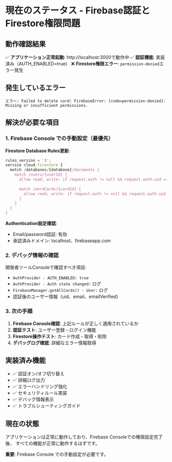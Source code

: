 # 現在のステータス - Firebase認証とFirestore権限問題

## 動作確認結果

✅ **アプリケーション正常起動**: http://localhost:3000で動作中
✅ **認証機能**: 実装済み（AUTH_ENABLED=true）
❌ **Firestore権限エラー**: `permission-denied`エラー発生

## 発生しているエラー

```
エラー: Failed to delete card: FirebaseError: [code=permission-denied]: Missing or insufficient permissions.
```

## 解決が必要な項目

### 1. Firebase Console での手動設定（最優先）

**Firestore Database Rules更新**:
```javascript
rules_version = '2';
service cloud.firestore {
  match /databases/{database}/documents {
    match /users/{userId} {
      allow read, write: if request.auth != null && request.auth.uid == userId;
      
      match /wordCards/{cardId} {
        allow read, write: if request.auth != null && request.auth.uid == userId;
      }
    }
  }
}
```

**Authentication設定確認**:
- Email/password認証: 有効
- 承認済みドメイン: localhost、firebaseapp.com

### 2. デバッグ情報の確認

開発者ツールConsoleで確認すべき項目:
- `AuthProvider - AUTH_ENABLED: true`
- `AuthProvider - Auth state changed:` ログ
- `FirebaseManager.getAllCards() - User:` ログ
- 認証後のユーザー情報（uid、email、emailVerified）

### 3. 次の手順

1. **Firebase Console確認**: 上記ルールが正しく適用されているか
2. **認証テスト**: ユーザー登録・ログイン機能
3. **Firestore操作テスト**: カード作成・取得・削除
4. **デバッグログ確認**: 詳細なエラー情報取得

## 実装済み機能

- ✅ 認証オン/オフ切り替え
- ✅ 詳細ログ出力
- ✅ エラーハンドリング強化
- ✅ セキュリティルール実装
- ✅ デバッグ情報表示
- ✅ トラブルシューティングガイド

## 現在の状態

アプリケーションは正常に動作しており、Firebase Consoleでの権限設定完了後、
すべての機能が正常に動作するはずです。

**重要**: Firebase Console での手動設定が必要です。